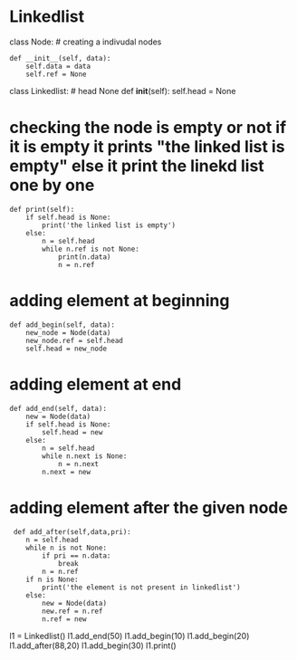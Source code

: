# Linkedlist

class Node:  # creating a indivudal nodes

    def __init__(self, data):
        self.data = data
        self.ref = None


class Linkedlist:  # head None
    def __init__(self):
        self.head = None

# checking the node is empty or not if it is empty it prints "the linked list is empty" else it print the linekd list one by one

    def print(self):
        if self.head is None:
            print('the linked list is empty')
        else:
            n = self.head
            while n.ref is not None:
                print(n.data)
                n = n.ref

# adding element at beginning

    def add_begin(self, data):
        new_node = Node(data)
        new_node.ref = self.head
        self.head = new_node

# adding element at end

    def add_end(self, data):
        new = Node(data)
        if self.head is None:
            self.head = new
        else:
            n = self.head
            while n.next is None:
                n = n.next
            n.next = new
# adding element after the given node

     def add_after(self,data,pri):
        n = self.head
        while n is not None:
            if pri == n.data:
                break
            n = n.ref
        if n is None:
            print('the element is not present in linkedlist')
        else:
            new = Node(data)
            new.ref = n.ref
            n.ref = new


l1 = Linkedlist()
l1.add_end(50)
l1.add_begin(10)
l1.add_begin(20)
l1.add_after(88,20)
l1.add_begin(30)
l1.print()
